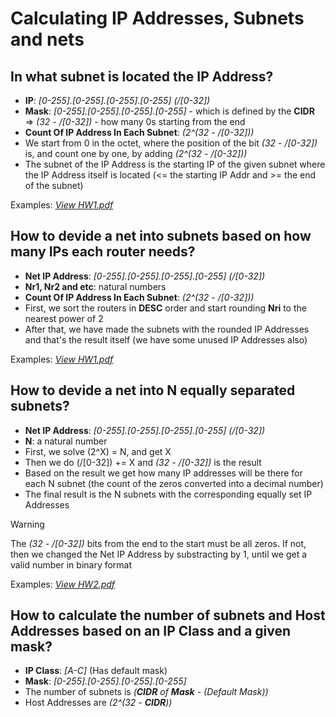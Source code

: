 # Calculating IP Addresses, Subnets and nets


In what subnet is located the IP Address?
-

- **IP**: *[0-255].[0-255].[0-255].[0-255] (/[0-32])*
- **Mask**: *[0-255].[0-255].[0-255].[0-255]* - which is defined by the **CIDR** => *(32 - /[0-32])* - how many 0s starting from the end
- **Count Of IP Address In Each Subnet**: *(2^(32 - /[0-32]))*
- We start from 0 in the octet, where the position of the bit *(32 - /[0-32])* is, and count one by one, by adding *(2^(32 - /[0-32]))*
- The subnet of the IP Address is the starting IP of the given subnet where the IP Address itself is located (<= the starting IP Addr and >= the end of the subnet)

Examples: [*View HW1.pdf*](https://github.com/Deirror/FMI/blob/main/CN/Solving%20IP%20Addresses/Homeworks/HW1.pdf)

How to devide a net into subnets based on how many IPs each router needs?
-

- **Net IP Address**: *[0-255].[0-255].[0-255].[0-255] (/[0-32])*
- **Nr1, Nr2 and etc**: natural numbers
- **Count Of IP Address In Each Subnet**: *(2^(32 - /[0-32]))*
- First, we sort the routers in **DESC** order and start rounding **Nri** to the nearest power of 2
- After that, we have made the subnets with the rounded IP Addresses and that's the result itself (we have some unused IP Addresses also)

Examples: [*View HW1.pdf*](https://github.com/Deirror/FMI/blob/main/CN/Solving%20IP%20Addresses/Homeworks/HW1.pdf)

How to devide a net into N equally separated subnets?
-

- **Net IP Address**: *[0-255].[0-255].[0-255].[0-255] (/[0-32])*
- **N**: a natural number
- First, we solve (2^X) = N, and get X
- Then we do (/[0-32]) += X and *(32 - /[0-32])* is the result
- Based on the result we get how many IP addresses will be there for each N subnet (the count of the zeros converted into a decimal number)
- The final result is the N subnets with the corresponding equally set IP Addresses

> [!WARNING]
> The *(32 - /[0-32])* bits from the end to the start must be all zeros.
> If not, then we changed the Net IP Address by substracting by 1, until we get a valid number in binary format 

Examples: [*View HW2.pdf*](https://github.com/Deirror/FMI/blob/main/CN/Solving%20IP%20Addresses/Homeworks/HW2.pdf)

How to calculate the number of subnets and Host Addresses based on an IP Class and a given mask?
-

- **IP Class**: *[A-C]* (Has default mask)
- **Mask**: *[0-255].[0-255].[0-255].[0-255]*
- The number of subnets is *(**CIDR** of **Mask** - (Default Mask))*
- Host Addresses are *(2^(32 - **CIDR**))*
